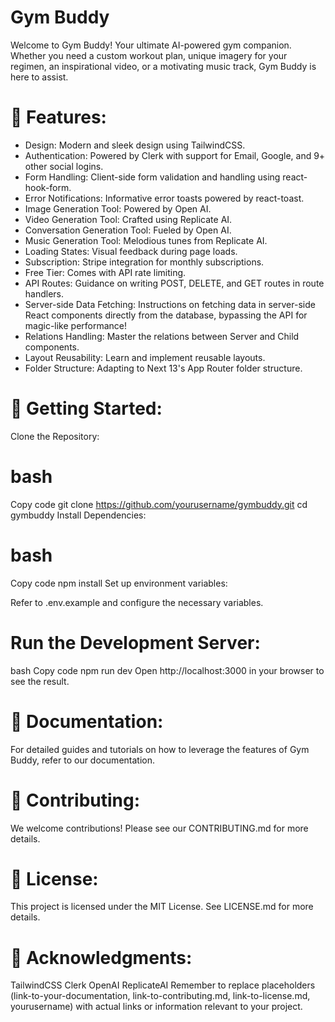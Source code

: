 # Gym Buddy
Welcome to Gym Buddy! Your ultimate AI-powered gym companion. Whether you need a custom workout plan, unique imagery for your regimen, an inspirational video, or a motivating music track, Gym Buddy is here to assist.

# 🌟 Features:
- Design: Modern and sleek design using TailwindCSS.
- Authentication: Powered by Clerk with support for Email, Google, and 9+ other social logins.
- Form Handling: Client-side form validation and handling using react-hook-form.
- Error Notifications: Informative error toasts powered by react-toast.
- Image Generation Tool: Powered by Open AI.
- Video Generation Tool: Crafted using Replicate AI.
- Conversation Generation Tool: Fueled by Open AI.
- Music Generation Tool: Melodious tunes from Replicate AI.
- Loading States: Visual feedback during page loads.
- Subscription: Stripe integration for monthly subscriptions.
- Free Tier: Comes with API rate limiting.
- API Routes: Guidance on writing POST, DELETE, and GET routes in route handlers.
- Server-side Data Fetching: Instructions on fetching data in server-side React components directly from the database, bypassing the API for magic-like performance!
- Relations Handling: Master the relations between Server and Child components.
- Layout Reusability: Learn and implement reusable layouts.
- Folder Structure: Adapting to Next 13's App Router folder structure.

# 🚀 Getting Started:
Clone the Repository:

# bash
Copy code
git clone https://github.com/yourusername/gymbuddy.git
cd gymbuddy
Install Dependencies:

# bash
Copy code
npm install
Set up environment variables:

Refer to .env.example and configure the necessary variables.

# Run the Development Server:

bash
Copy code
npm run dev
Open http://localhost:3000 in your browser to see the result.

# 📖 Documentation:
For detailed guides and tutorials on how to leverage the features of Gym Buddy, refer to our documentation.

# 🤝 Contributing:
We welcome contributions! Please see our CONTRIBUTING.md for more details.

# 📜 License:
This project is licensed under the MIT License. See LICENSE.md for more details.

# 🙌 Acknowledgments:
TailwindCSS
Clerk
OpenAI
ReplicateAI
Remember to replace placeholders (link-to-your-documentation, link-to-contributing.md, link-to-license.md, yourusername) with actual links or information relevant to your project.
